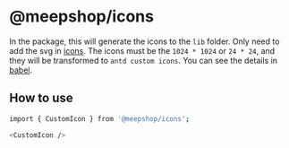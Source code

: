 # @meepshop/icons

In the package, this will generate the icons to the `lib` folder. Only need to add the svg in [icons](./icons). The icons must be the `1024 * 1024` or `24 * 24`, and they will be transformed to `antd custom icons`. You can see the details in [babel](./babel).

## How to use

```sh
import { CustomIcon } from '@meepshop/icons';

<CustomIcon />
```

